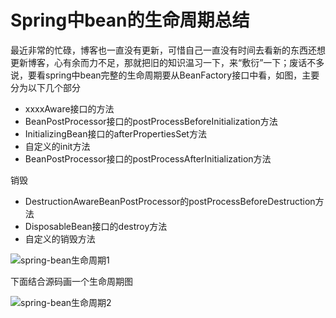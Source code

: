# Spring中bean的生命周期总结


最近非常的忙碌，博客也一直没有更新，可惜自己一直没有时间去看新的东西还想更新博客，心有余而力不足，那就把旧的知识温习一下，来“敷衍”一下；废话不多说，要看spring中bean完整的生命周期要从BeanFactory接口中看，如图，主要分为以下几个部分

* xxxxAware接口的方法
* BeanPostProcessor接口的postProcessBeforeInitialization方法
* InitializingBean接口的afterPropertiesSet方法
* 自定义的init方法
* BeanPostProcessor接口的postProcessAfterInitialization方法

销毁

* DestructionAwareBeanPostProcessor的postProcessBeforeDestruction方法
* DisposableBean接口的destroy方法
* 自定义的销毁方法

![spring-bean生命周期1](/images/spring-bean生命周期1.png)

下面结合源码画一个生命周期图

![spring-bean生命周期2](/images/spring-bean生命周期2.png)

